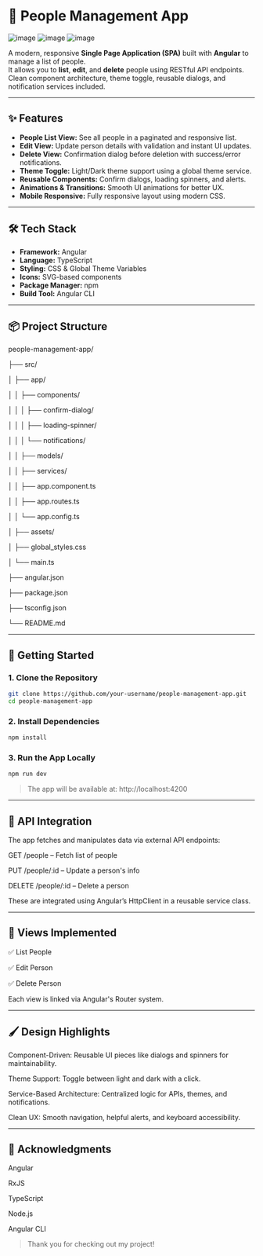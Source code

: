 # 👥 People Management App

![image](https://user-images.githubusercontent.com/your-image-link-placeholder-1.png)
![image](https://user-images.githubusercontent.com/your-image-link-placeholder-2.png)
![image](https://user-images.githubusercontent.com/your-image-link-placeholder-3.png)

A modern, responsive **Single Page Application (SPA)** built with **Angular** to manage a list of people.  
It allows you to **list**, **edit**, and **delete** people using RESTful API endpoints. Clean component architecture, theme toggle, reusable dialogs, and notification services included.

---

## ✨ Features

- **People List View:** See all people in a paginated and responsive list.
- **Edit View:** Update person details with validation and instant UI updates.
- **Delete View:** Confirmation dialog before deletion with success/error notifications.
- **Theme Toggle:** Light/Dark theme support using a global theme service.
- **Reusable Components:** Confirm dialogs, loading spinners, and alerts.
- **Animations & Transitions:** Smooth UI animations for better UX.
- **Mobile Responsive:** Fully responsive layout using modern CSS.

---

## 🛠️ Tech Stack

- **Framework:** Angular
- **Language:** TypeScript
- **Styling:** CSS & Global Theme Variables
- **Icons:** SVG-based components
- **Package Manager:** npm
- **Build Tool:** Angular CLI

---

## 📦 Project Structure

people-management-app/

├── src/

│ ├── app/

│ │ ├── components/

│ │ │ ├── confirm-dialog/

│ │ │ ├── loading-spinner/

│ │ │ └── notifications/

│ │ ├── models/

│ │ ├── services/

│ │ ├── app.component.ts

│ │ ├── app.routes.ts

│ │ └── app.config.ts

│ ├── assets/

│ ├── global_styles.css

│ └── main.ts

├── angular.json

├── package.json

├── tsconfig.json

└── README.md



---

## 🚀 Getting Started

### 1. **Clone the Repository**

```bash
git clone https://github.com/your-username/people-management-app.git
cd people-management-app

```

### 2. **Install Dependencies**

```bash
npm install
```

### **3. Run the App Locally**

```bash
npm run dev
```

> The app will be available at: http://localhost:4200

---

## 📡 API Integration
The app fetches and manipulates data via external API endpoints:

GET /people – Fetch list of people

PUT /people/:id – Update a person's info

DELETE /people/:id – Delete a person

These are integrated using Angular’s HttpClient in a reusable service class.

---

## 🧩 Views Implemented
✅ List People

✅ Edit Person

✅ Delete Person


Each view is linked via Angular's Router system.

---

## 🖌️ Design Highlights
Component-Driven: Reusable UI pieces like dialogs and spinners for maintainability.

Theme Support: Toggle between light and dark with a click.

Service-Based Architecture: Centralized logic for APIs, themes, and notifications.

Clean UX: Smooth navigation, helpful alerts, and keyboard accessibility.

---

## 🙌 Acknowledgments
Angular

RxJS

TypeScript

Node.js

Angular CLI


> Thank you for checking out my project!

